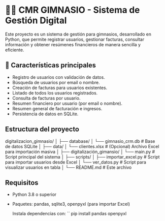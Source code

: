 # 🏋️‍♂️ CMR GIMNASIO - Sistema de Gestión Digital

Este proyecto es un sistema de gestión para gimnasios, desarrollado en Python, que permite registrar usuarios, gestionar facturas, consultar información y obtener resúmenes financieros de manera sencilla y eficiente.

## 🚀 Características principales
- Registro de usuarios con validación de datos.
- Búsqueda de usuarios por email o nombre.
- Creación de facturas para usuarios existentes.
- Listado de todos los usuarios registrados.
- Consulta de facturas por usuario.
- Resumen financiero por usuario (por email o nombre).
- Resumen general de facturación e ingresos.
- Persistencia de datos en SQLite.

## Estructura del proyecto
digitalizacion_gimnasio/
│
├── database/
│   └── gimnasio_crm.db         # Base de datos SQLite
│
├── data/
│   └── clientes.xlsx           # (Opcional) Archivo Excel para importación masiva
│
├── digitalización_gimansio/
│   └── main.py                 # Script principal del sistema
│
├── scripts/
│   ├── importar_excel.py       # Script para importar usuarios desde Excel
│   └── ver_datos.py            # Script para visualizar usuarios en tabla
│
└── README.md                   # Este archivo

## Requisitos
- Python 3.8 o superior
- Paquetes: pandas, sqlite3, openpyxl (para importar Excel)

  Instala dependencias con:
  ´´
  pip install pandas openpyxl
